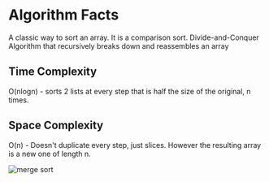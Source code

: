 # Algorithm Facts
A classic way to sort an array. It is a comparison sort. Divide-and-Conquer Algorithm that recursively breaks down and reassembles an array 

## Time Complexity
O(nlogn) - sorts 2 lists at every step that is half the size of the original, n times.

## Space Complexity
O(n) - Doesn't duplicate every step, just slices. However the resulting array is a new one of length n.

<img src="https://www.techiedelight.com/wp-content/uploads/Merge-Sort-Steps.png" alt="merge sort"/>